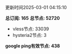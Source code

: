 更新时间2025-03-01 04:15:10

**总订阅: 165**
**总节点: 52720**
- vless节点: 33039
- hysteria2节点: 3

**google ping有效节点: 438**
